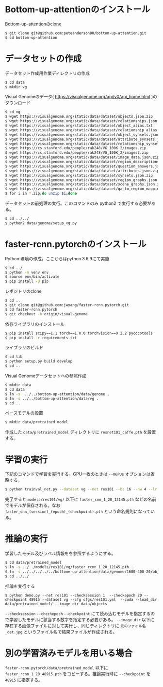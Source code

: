 # Bottom-up-attentionのインストール
Bottom-up-attentionのclone

```bash
$ git clone git@github.com:peteanderson80/bottom-up-attention.git
$ cd bottom-up-attention
```

# データセットの作成

データセット作成用作業ディレクトリの作成

```bash
$ cd data
$ mkdir vg
```

Visual Genomeのデータ( https://visualgenome.org/api/v0/api_home.html )のダウンロード

```bash
$ cd vg
$ wget https://visualgenome.org/static/data/dataset/objects.json.zip
$ wget https://visualgenome.org/static/data/dataset/relationships.json.zip
$ wget https://visualgenome.org/static/data/dataset/object_alias.txt
$ wget https://visualgenome.org/static/data/dataset/relationship_alias.txt
$ wget https://visualgenome.org/static/data/dataset/object_synsets.json.zip
$ wget https://visualgenome.org/static/data/dataset/attribute_synsets.json.zip
$ wget https://visualgenome.org/static/data/dataset/relationship_synsets.json.zip
$ wget https://cs.stanford.edu/people/rak248/VG_100K_2/images.zip
$ wget https://cs.stanford.edu/people/rak248/VG_100K_2/images2.zip
$ wget https://visualgenome.org/static/data/dataset/image_data.json.zip
$ wget https://visualgenome.org/static/data/dataset/region_descriptions.json.zip
$ wget https://visualgenome.org/static/data/dataset/question_answers.json.zip
$ wget https://visualgenome.org/static/data/dataset/attributes.json.zip
$ wget https://visualgenome.org/static/data/dataset/synsets.json.zip
$ wget https://visualgenome.org/static/data/dataset/region_graphs.json.zip
$ wget https://visualgenome.org/static/data/dataset/scene_graphs.json.zip
$ wget https://visualgenome.org/static/data/dataset/qa_to_region_mapping.json.zip
$ for i in *.zip;do unzip $i;done

```

データセットの前処理の実行。このコマンドのみ python2 で実行する必要がある。

```bash
$ cd ../../ 
$ python2 data/genome/setup_vg.py
```
# faster-rcnn.pytorchのインストール

Python 環境の作成。ここからはpython 3.6.9にて実施

```bash
$ cd ../
$ python -m venv env
$ source env/bin/activate
$ pip install -U pip
```

レポジトリのclone 

```bash
$ cd ..
$ git clone git@github.com:jwyang/faster-rcnn.pytorch.git
$ cd faster-rcnn.pytorch
$ git checkout -b origin/visual-genome
```

依存ライブラリのインストール

```bash
$ pip install scipy==1.1 torch==1.0.0 torchvision==0.2.2 pycocotools
$ pip install -r requirements.txt
```

ライブラリのビルド

```bash
$ cd lib
$ python setup.py build develop
$ cd ..
```

Visual Genomeデータセットへの参照作成

```bash
$ mkdir data
$ cd data
$ ln -s  ../../bottom-up-attention/data/genome .
$ ln -s ../../bottom-up-attention/data/vg .
$ cd ..
```

ベースモデルの設置

```bash
$ mkdir data/pretrained_model
```

作成した `data/pretrained_model` ディレクトリに `resnet101_caffe.pth` を設置する。

# 学習の実行

下記のコマンドで学習を実行する。GPU一枚のときは `--mGPUs` オプションは省略する。
```bash
$ python trainval_net.py --dataset vg --net res101 --bs 16 --nw 4 --lr 1e-3 --lr_decay_step 5 --cuda --mGPUs
```
完了すると `models/res101/vg/` 以下に `faster_cnn_1_20_12145.pth` などの名前でモデルが保存される。なお `faster_cnn_(session)_(epoch)_(checkpoint).pth` という命名規則になっている。

# 推論の実行

学習したモデル及びラベル情報をを参照するようにする。
```bash
$ cd data/pretrained_model
$ ln -s ../../models/res101/vg/faster_rcnn_1_20_12145.pth .
$ ln -s ../../../../../bottome-up-attention/data/genome/1600-400-20/objects_vocab.txt .
$ cd ../../

```

推論を実行する
```
$ python demo.py --net res101 --checksession 1  --checkepoch 20 --checkpoint 48915 --dataset vg --cfg cfgs/res101.yml  --cuda --load_dir data/pretrained_model/ --image_dir data/objects
```

`--checksession` `--chechepoch` `--checkpoint` にて読み込むモデルを指定するので学習したモデルに該当する数字を指定する必要がある。
`--image_dir` 以下に存在する画像ファイルに対して実行し、同じディレクトリに `元のファイル名_det.jpg` というファイル名で結果ファイルが作成される。

# 別の学習済みモデルを用いる場合

 `faster-rcnn.pytorch/data/pretrained_model` 以下に `faster_rcnn_1_20_48915.pth` をコピーする。推論実行時に `--checkpoint` を `48915` に指定する。 
